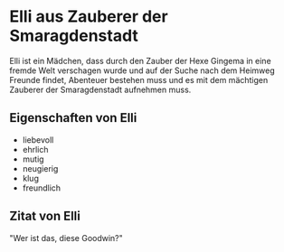 # Elli aus Zauberer der Smaragdenstadt

Elli ist ein Mädchen, dass durch den Zauber der Hexe Gingema in eine fremde Welt verschagen wurde und auf der Suche nach dem Heimweg Freunde findet, Abenteuer bestehen muss und es mit dem mächtigen Zauberer der Smaragdenstadt aufnehmen muss.

## Eigenschaften von Elli
* liebevoll
* ehrlich
* mutig
* neugierig
* klug
* freundlich

## Zitat von Elli
"Wer ist das, diese Goodwin?"


